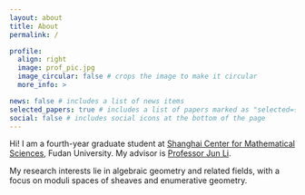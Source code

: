 ```yaml
---
layout: about
title: About
permalink: /

profile:
  align: right
  image: prof_pic.jpg
  image_circular: false # crops the image to make it circular
  more_info: >

news: false # includes a list of news items
selected_papers: true # includes a list of papers marked as "selected={true}"
social: false # includes social icons at the bottom of the page
---
```


Hi! I am a fourth-year graduate student at [Shanghai Center for Mathematical Sciences](https://scms.fudan.edu.cn), Fudan University. My advisor is [Professor Jun Li](https://scms.fudan.edu.cn/info/2661/2694.htm).

My research interests lie in algebraic geometry and related fields, with a focus on moduli spaces of sheaves and enumerative geometry.
